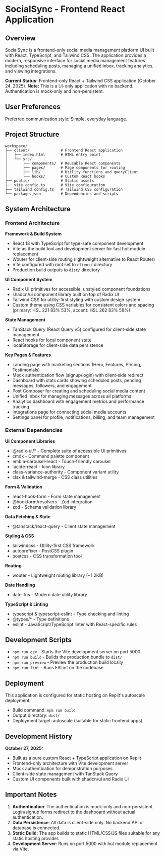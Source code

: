# SocialSync - Frontend React Application

## Overview

SocialSync is a frontend-only social media management platform UI built with React, TypeScript, and Tailwind CSS. The application provides a modern, responsive interface for social media management features including scheduling posts, managing a unified inbox, tracking analytics, and viewing integrations.

**Current Status:** Frontend-only React + Tailwind CSS application (October 24, 2025).
**Note:** This is a UI-only application with no backend. Authentication is mock-only and non-persistent.

## User Preferences

Preferred communication style: Simple, everyday language.

## Project Structure

```
workspace/
├── client/              # Frontend React application
│   ├── index.html       # HTML entry point
│   └── src/
│       ├── components/  # Reusable React components
│       ├── pages/       # Page components for routing
│       ├── lib/         # Utility functions and queryClient
│       └── hooks/       # Custom React hooks
├── public/              # Static assets
├── vite.config.ts       # Vite configuration
├── tailwind.config.ts   # Tailwind CSS configuration
└── package.json         # Dependencies and scripts
```

## System Architecture

### Frontend Architecture

**Framework & Build System**
- React 18 with TypeScript for type-safe component development
- Vite as the build tool and development server for fast hot module replacement
- Wouter for client-side routing (lightweight alternative to React Router)
- Vite configured with root set to `client/` directory
- Production build outputs to `dist/` directory

**UI Component System**
- Radix UI primitives for accessible, unstyled component foundations
- shadcn/ui component library built on top of Radix UI
- Tailwind CSS for utility-first styling with custom design system
- Custom theme using CSS variables for consistent colors and spacing (primary: HSL 221 83% 53%, accent: HSL 262 83% 58%)

**State Management**
- TanStack Query (React Query v5) configured for client-side state management
- React hooks for local component state
- localStorage for client-side data persistence

**Key Pages & Features**
- Landing page with marketing sections (Hero, Features, Pricing, Testimonials)
- Mock authentication flow (signup/login) with client-side redirect
- Dashboard with stats cards showing scheduled posts, pending messages, followers, and engagement
- Post Composer for creating and scheduling social media content
- Unified Inbox for managing messages across all platforms
- Analytics dashboard with engagement metrics and performance tracking
- Integrations page for connecting social media accounts
- Settings panel for profile, notifications, billing, and team management

### External Dependencies

**UI Component Libraries**
- @radix-ui/* - Complete suite of accessible UI primitives
- cmdk - Command palette component
- embla-carousel-react - Touch-friendly carousel
- lucide-react - Icon library
- class-variance-authority - Component variant utility
- clsx & tailwind-merge - CSS class utilities

**Form & Validation**
- react-hook-form - Form state management
- @hookform/resolvers - Zod integration
- zod - Schema validation library

**Data Fetching & State**
- @tanstack/react-query - Client state management

**Styling & CSS**
- tailwindcss - Utility-first CSS framework
- autoprefixer - PostCSS plugin
- postcss - CSS transformation tool

**Routing**
- wouter - Lightweight routing library (~1.2KB)

**Date Handling**
- date-fns - Modern date utility library

**TypeScript & Linting**
- typescript & typescript-eslint - Type checking and linting
- @types/* - Type definitions
- eslint - JavaScript/TypeScript linter with React-specific rules

## Development Scripts

- `npm run dev` - Starts the Vite development server on port 5000
- `npm run build` - Builds the production bundle to `dist/`
- `npm run preview` - Preview the production build locally
- `npm run lint` - Runs ESLint on the codebase

## Deployment

This application is configured for static hosting on Replit's autoscale deployment:
- Build command: `npm run build`
- Output directory: `dist/`
- Deployment target: autoscale (suitable for static frontend apps)

## Development History

**October 27, 2025:**
- Built as a pure custom React + TypeScript application on Replit
- Frontend-only architecture with Vite development server
- Mock authentication for demonstration purposes
- Client-side state management with TanStack Query
- Custom UI components built with shadcn/ui and Radix UI

## Important Notes

1. **Authentication**: The authentication is mock-only and non-persistent. Login/signup forms redirect to the dashboard without actual authentication.
2. **Data Persistence**: All data is client-side only. No backend API or database is connected.
3. **Static Build**: The app builds to static HTML/CSS/JS files suitable for any static hosting provider.
4. **Development Server**: Runs on port 5000 with hot module replacement via Vite.
